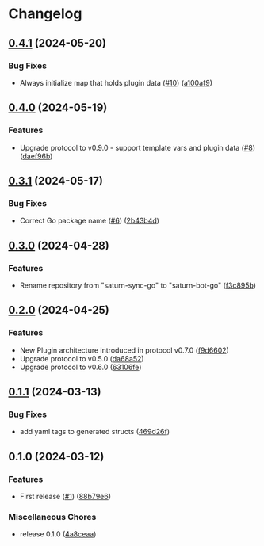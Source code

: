 # Changelog

## [0.4.1](https://github.com/wndhydrnt/saturn-bot-go/compare/v0.4.0...v0.4.1) (2024-05-20)


### Bug Fixes

* Always initialize map that holds plugin data ([#10](https://github.com/wndhydrnt/saturn-bot-go/issues/10)) ([a100af9](https://github.com/wndhydrnt/saturn-bot-go/commit/a100af96a4bb9b8e20dd98effe5278907d1fba60))

## [0.4.0](https://github.com/wndhydrnt/saturn-bot-go/compare/v0.3.1...v0.4.0) (2024-05-19)


### Features

* Upgrade protocol to v0.9.0 - support template vars and plugin data ([#8](https://github.com/wndhydrnt/saturn-bot-go/issues/8)) ([daef96b](https://github.com/wndhydrnt/saturn-bot-go/commit/daef96b3a7aa504c4cae445975500d63fada3daf))

## [0.3.1](https://github.com/wndhydrnt/saturn-bot-go/compare/v0.3.0...v0.3.1) (2024-05-17)


### Bug Fixes

* Correct Go package name ([#6](https://github.com/wndhydrnt/saturn-bot-go/issues/6)) ([2b43b4d](https://github.com/wndhydrnt/saturn-bot-go/commit/2b43b4d229001b93d320c7a259dde80c127435a7))

## [0.3.0](https://github.com/wndhydrnt/saturn-bot-go/compare/v0.2.0...v0.3.0) (2024-04-28)


### Features

* Rename repository from "saturn-sync-go" to "saturn-bot-go" ([f3c895b](https://github.com/wndhydrnt/saturn-bot-go/commit/f3c895bd920a60e65a989ae91d0b62773acc30e7))

## [0.2.0](https://github.com/wndhydrnt/saturn-bot-go/compare/v0.1.1...v0.2.0) (2024-04-25)

### Features

- New Plugin architecture introduced in protocol v0.7.0 ([f9d6602](https://github.com/wndhydrnt/saturn-bot-go/commit/f9d6602e210b580d5795c10b06937da9bb250cf9))
- Upgrade protocol to v0.5.0 ([da68a52](https://github.com/wndhydrnt/saturn-bot-go/commit/da68a52a9161f3b10443a8a1ad278c6553bf0fbf))
- Upgrade protocol to v0.6.0 ([63106fe](https://github.com/wndhydrnt/saturn-bot-go/commit/63106fec7b42d9b82af9e612c9d1f006cef5c626))

## [0.1.1](https://github.com/wndhydrnt/saturn-bot-go/compare/v0.1.0...v0.1.1) (2024-03-13)

### Bug Fixes

- add yaml tags to generated structs ([469d26f](https://github.com/wndhydrnt/saturn-bot-go/commit/469d26fc941d5a6c9dfe837892a9417c7f890fd5))

## 0.1.0 (2024-03-12)

### Features

- First release ([#1](https://github.com/wndhydrnt/saturn-bot-go/issues/1)) ([88b79e6](https://github.com/wndhydrnt/saturn-bot-go/commit/88b79e686da41b27897106bfe5f5f44377b365e1))

### Miscellaneous Chores

- release 0.1.0 ([4a8ceaa](https://github.com/wndhydrnt/saturn-bot-go/commit/4a8ceaa720b73bc00db65fd08f043bd249c8f8b4))
